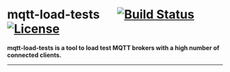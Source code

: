 # mqtt-load-tests &emsp; [![Build Status]][Travis] [![License]][MIT]

[Build status]: https://travis-ci.org/Galhad/mqtt-load-tests.svg?branch=master
[Travis]: https://travis-ci.org/Galhad/mqtt-load-tests

[License]: https://img.shields.io/badge/License-MIT-brightgreen.svg
[MIT]: https://opensource.org/licenses/MIT

**mqtt-load-tests is a tool to load test MQTT brokers with a high number of connected clients.**

---
